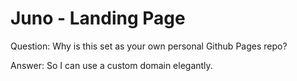 # Juno - Landing Page

Question: Why is this set as your own personal Github Pages repo?

Answer: So I can use a custom domain elegantly.

